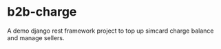 # b2b-charge
A demo django rest framework project to top up simcard charge balance and manage sellers.
